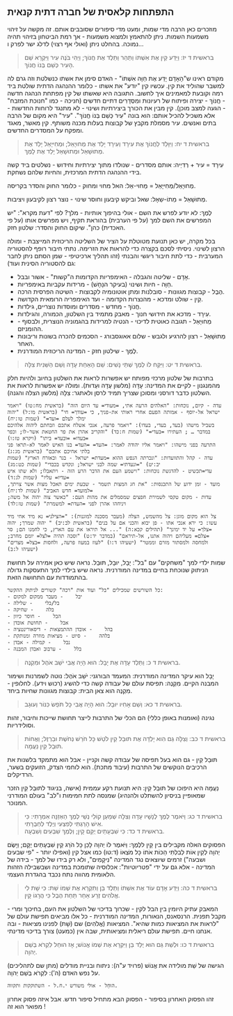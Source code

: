 ## התפתחות קלאסית של חברה דתית קנאית

מוזכרים כאן הרבה מדי שמות, ומעט מדי סיפורים שסובבים אותם. זה מקשה על זיהוי משמעות השמות.
ניתן להתאמץ ולמצוא משמעות - אך רמת הביטחון בזיהוי תהיה נמוכה.
בהחלט ניתן (ואולי אף רצוי) לדלג ישר לפרק ו...

> בראשית ד יז: וַיֵּדַע קַיִן אֶת אִשְׁתּוֹ וַתַּהַר וַתֵּלֶד אֶת חֲנוֹךְ; וַיְהִי בֹּנֶה עִיר וַיִּקְרָא שֵׁם הָעִיר כְּשֵׁם בְּנוֹ חֲנוֹךְ.  

מקודם ראינו ש"הָאָדָם יָדַע אֶת חַוָּה אִשְׁתּוֹ" - האדם סימן את אשתו כנשלטת וזה גרם לה למשבר שהוליד את קין. עכשיו קין "יודע" את אשתו - כלומר ההנהגה הדתית שולטת ביד רמה וקובעת למאמינים איך לחשוב.
התגובה היא שאשתו של קין מפתחת הנהגה חדשה - חֲנוֹךְ - יצירה ופיתוח של רעיונות ומִסְדָרִים דתיים חדשים (חניכה - כמו "חנוכת המזבח" - הגעה למצב מוכן).
קין מבין את הכורך ביצירתיות ושינוי - לא מתנגד לרוחות החדשות - אלא משכיל להכיל אותם: הוא בונה "עִיר כְּשֵׁם בְּנוֹ חֲנוֹךְ". "עיר" היא מקום של הרבה בתים ואנשים. עיר מסמלת מקבץ של קבוצות בעלות מכנה משותף. קין מאשר, מאגד ומפקח על המסדרים החדשים.

> בראשית ד יח: וַיִּוָּלֵד לַחֲנוֹךְ אֶת עִירָד וְעִירָד יָלַד אֶת מְחוּיָאֵל; וּמְחִיּיָאֵל יָלַד אֶת מְתוּשָׁאֵל וּמְתוּשָׁאֵל יָלַד אֶת לָמֶךְ.  

עִירָד = עיר + רְדִיַיה: אותם מסדרים - שנולדו מתוך יצירתיות וחידוש - נשלטים ביד קשה בידי ההנהגה הדתית המרכזית, והחיות שלהם נשחקת.

מְחוּיָאֵל/מְחִיּיָאֵל = מַחוּי-אֵל: האל מחוי ומחוק - כלומר החוק והסדר בקריסה.

מְתוּשָׁאֵל = מֵתוֹ-שַאָל: שאל וביקש קיבעון וחוסר שינוי - נוצר רצון לקיבעון ויציבות.

לֶמֶךְ: לא יודע לפרש את השם - אולי בהיפוך אותיות - מלך?  לפי "דעת מקרא": "יש המפרשים את השם למך (על פי הערבית) בהוראת תקיף, ויש מפרשים אותו (על פי האכדית) כהן".
שיקום החוק והסדר: שלטון חזק.

בכל מקרה, יש כאן תנועת מטוטלת על הציר של השליטה הריכוזית המייצבת - ומולה הרצון לשינוי.
ניסיתי לסכם בקצרה כדי להראות את הזרימה. נתתי חיבור רופף להסטוריה המערבית - כדי לתת חיבור ריגשי והבנתי (זהו תהליך ארכיטיפי - שמן הסתם ניתן לחבר גם להסטוריה הסינית ועוד):

- אָדָם    - שליטה והגבלה    - האימפריות הקדומות ה"קשות" - אשור ובבל.
- חַוָּה    - חיות ושינוי (בעיקר הנָּחָשׁ)    - מרידות עקביות באימפריות.
- הֶבֶל    - קבוצות מגוונות    - סובלנות ומתן אוטונומיה לקבוצות - השיטה הפרסית הרכה.
- קַיִן    - שולט ומדכא    - מהנצרות הקדומה - ועד האימפריה הרומאית הקדושה.
- חֲנוֹךְ    - מחדש    - מסדרים ומוסדות נוצריים, גילדות.
- עִירָד    - מדכא את חידושי חנוך    - מאבק מתמיד בין השלטון, הכמורה, והגילדות.
- מְחוּיָאֵל    - תגובה כאוטית לדיכוי    - הנטיה למרידות בהגמוניה הנוצרית, ולבסוף - ההומניזם.
- מְתוּשָׁאֵל    - רצון להרגיע ולגבש    - שלום אאוגסבורג - הסכמים להכרה בשונות וריבונות האחר.
- לֶמֶךְ    - שילטון חזק    - המדינה הריכוזית המודרנית.

> בראשית ד יט: וַיִּקַּח לוֹ לֶמֶךְ שְׁתֵּי נָשִׁים:  שֵׁם הָאַחַת עָדָה וְשֵׁם הַשֵּׁנִית צִלָּה.  

בתרבות של שלטון מרכזי מפותח יש אפשרות לראות את השלטון בחיוב ולהיות חלק מהמנגנון - לקיים את המדינה: עָדָה (מלשון עֶדָה ועֵדוּת). ומולה יש אפשרות לראות את השלטון כדבר דורסני ומסוכן שצריך תמיד לרסן ולאתגר: צִלָּה (מלשון הצלה והגנה).

```lexical
עדה - קיום, נוכחות: "האלהים הרעה אתי, =מעודי= עד היום הזה" (בראשית מח:טו) "ויאמר ישראל אל-יוסף - אמותה הפעם אחרי ראותי את-פניך, כי =עודך= חי" (בראשית מו:ל) "יהוה ימלך לעלם =ועד=" (שמות טו:יח)
בשביל מישהו (בעד, בעדי, בעדו): "ויאמר פרעה, אנכי אשלח אתכם וזבחתם ליהוה אלהיכם במדבר … ; העתירו =בעדי=" (שמות ח:כד) "והקריב אהרן את פר החטאת אשר-לו; וכפר =בעדו= =ובעד= ביתו" (ויקרא טז:ו)
התרעה בפני מישהו: "ויאמר אליו יהודה לאמר: =העד= =העד= בנו האיש לאמר לא-תראו פני בלתי אחיכם אתכם" (בראשית מג:ג)
עדה - קהל והתוועדות: "ונכרתה הנפש ההוא =מעדת= ישראל - בגר ובאזרח הארץ" (שמות יב:יט) "=ונעדתי= שמה לבני ישראל; ונקדש בכבדי" (שמות כט:מג)
עדי=תכשיט - להדגשת נוכחות: "וישמע העם את הדבר הרע הזה - ויתאבלו; ולא שתו איש =עדיו= עליו" (שמות לג:ד)
מועד - זמן ידוע של התכנסות: "את חג המצות תשמר - שבעת ימים תאכל מצות אשר צויתך, =למועד= חדש האביב" (שמות לד:יח)
עדות - מקום טקסי לשמירת חפצים שמסמלים את מהות העם: "כאשר צוה יהוה אל משה; ויניחהו אהרן לפני =העדת= למשמרת" (שמות טז:לד)
```


```lexical
צל הוא מקום מוגן: צל מהשמש, הצלה (מעבר מסכנה למוגנות): "=הצילני= נא מיד אחי מיד עשו: כי ירא אנכי אתו - פן יבוא והכני אם על בנים" (בראשית לב:יב) " יהוה שמרך; יהוה =צלך= על יד ימינך" (תהילים קכא:ה) "... אל תיראו את עם הארץ, כי לחמנו הם; סר =צלם= מעליהם ויהוה אתנו, אל-תיראם" (במדבר יד:ט) "וסכה תהיה =לצל= יומם מחרב; ולמחסה ולמסתור מזרם וממטר" (ישעיהו ד:ו) "לעוז במעוז פרעה, ולחסות =בצל= מצרים" (ישעיהו ל:ב)
```

שמות ילדי למך "משחקים" עם "בל": יָבָל, יוּבָל, תּוּבַל.
נראה שיש כאן אמירה על תחושת הניתוק שנוכחת בחיים במדינה המודרנית.
נראה שיש בילדי למך התעסקות גדולה בהתמודדות עם התחושה הזאת.

```lexical
כל השורשים שמכילים "בל" ועוד אות "רכה" קשורים לניתוק ההקשר:
- יבל    - מעבר ממקום למקום
- בל/בלי    - שלילה
- בלה    - שחיקה
- הבל    - חוסר כיוון
- אבל    - תחושת אובדן
- בהל    - אובדן ההתמצאות - דיסאורינטציה
- בלהה    - סיוט - מציאות מוזרה ומנותקת
- נבל    - קמילה - אבדן
- בלל    - ערבוב ואבדן המבנה
```

> בראשית ד כ: וַתֵּלֶד עָדָה אֶת יָבָל:  הוּא הָיָה אֲבִי יֹשֵׁב אֹהֶל וּמִקְנֶה.  

יָבָל הוא עיקר המדינה המודרנית: המעמד הבורגני:
יֹשֵׁב אֹהֶל: נוטה לשמרנות ושימור המבנה הקיים.
מִקְנֶה: תפיסת עולם של עבודה קשה כדי להשיג (רכוש וידע).
לחלופין - מִקְנֶה הוא צאן הבית: קבוצות מגוונות שחיות ביחד.

> בראשית ד כא: וְשֵׁם אָחִיו יוּבָל:  הוּא הָיָה אֲבִי כָּל תֹּפֵשׂ כִּנּוֹר וְעוּגָב.  

נגינה (ואומנות באופן כללי) הם הכלי של התרבות לייצר תחושת שייכות וחיבור, זהות וסולידריות.

> בראשית ד כב: וְצִלָּה גַם הִוא יָלְדָה אֶת תּוּבַל קַיִן לֹטֵשׁ כָּל חֹרֵשׁ נְחֹשֶׁת וּבַרְזֶל; וַאֲחוֹת תּוּבַל קַיִן נַעֲמָה.  

תּוּבַל קַיִן - גם הוא בעל תפיסה של עבודה קשה וקניין - אבל הוא מתמקד בלשנות את הרכיבים הנוקשים של התרבות (עיבוד מתכת). הוא לוחמי הצדק, הזועקים בשער, הרדיקלים.

נַעֲמָה היא היפוכו של תּוּבַל קַיִן: היא תנועת רקע עממית (אישה, בניגוד לתּוּבַל קַיִן הזכר שמאופיין בניסיון להשתלט ולהנהיג) שמנסה לתת חמימות ו"לב" בעולם המודרני המנוכר.

> בראשית ד כג: וַיֹּאמֶר לֶמֶךְ לְנָשָׁיו עָדָה וְצִלָּה שְׁמַעַן קוֹלִי נְשֵׁי לֶמֶךְ הַאְזֵנָּה אִמְרָתִי:  כִּי אִישׁ הָרַגְתִּי לְפִצְעִי וְיֶלֶד לְחַבֻּרָתִי.  
> בראשית ד כד: כִּי שִׁבְעָתַיִם יֻקַּם קָיִן; וְלֶמֶךְ שִׁבְעִים וְשִׁבְעָה.  

הפסוקים האלה מקבילים בין קָיִן ללֶמֶךְ:
וַיֹּאמֶר לוֹ יְהוָה לָכֵן כָּל הֹרֵג קַיִן שִׁבְעָתַיִם יֻקָּם; וַיָּשֶׂם יְהוָה לְקַיִן אוֹת לְבִלְתִּי הַכּוֹת אֹתוֹ כָּל מֹצְאוֹ (ד:טו)
כמו אצל קין (ואפילו יותר - "פי שבעים ושבעה") זרמים שיוצאים נגד המדינה "נִיקָמִים", ולא רק בידו של למך - בידה של המדינה - אלא גם על ידי "פטריוטיות": אכלוסיה שתומכת במדינה ושבשבילה הזהות הלאומית מהווה נתח נכבד בהגדרת העצמי.

> בראשית ד כה: וַיֵּדַע אָדָם עוֹד אֶת אִשְׁתּוֹ וַתֵּלֶד בֵּן וַתִּקְרָא אֶת שְׁמוֹ שֵׁת:  כִּי שָׁת לִי אֱלֹהִים זֶרַע אַחֵר תַּחַת הֶבֶל כִּי הֲרָגוֹ קָיִן.  

המאבק עתיק היומין בין הבל לקין - שכרוך בדיכוי של השלטון את העם, בחיכוך ומרי - מקבל תפנית.
הרנסאנס, הנאורות, המדינה המודרנית - כל אלו מביאים תפישת עולם של "לראות את המציאות כמות שהיא".
המציאות (אֱלֹהִים) שם (שָׁת) לפנינו מציאות - ובה אנחנו חיים. תפישת עולם ריאלית ומציאותית, שבה אין (כמעט) צורך בדיכוי מדינתי.

> בראשית ד כו: וּלְשֵׁת גַּם הוּא יֻלַּד בֵּן וַיִּקְרָא אֶת שְׁמוֹ אֱנוֹשׁ; אָז הוּחַל לִקְרֹא בְּשֵׁם יְהוָה.  

הגישה של שֵׁת מולידה את אֱנוֹשׁ (פרויד ע"ה): ניתוח ובניית מודלים (מתן שם לתהליכים) על נפש האדם (ה’): לִקְרֹא בְּשֵׁם יְהוָה.

```lexical
הוּחַל - אולי משורש י.ח.ל - השתוקקות ותקווה.
```

זהו הפסוק האחרון בסיפור - הפסוק הבא מתחיל סיפור חדש. אבל איזה פסוק אחרון מפואר הוא זה !


